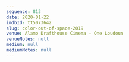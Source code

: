 ```yaml
---
sequence: 813
date: 2020-01-22
imdbId: tt5073642
slug: color-out-of-space-2019
venue: Alamo Drafthouse Cinema - One Loudoun
venueNotes: null
medium: null
mediumNotes: null
---
```

